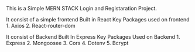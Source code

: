 This is a Simple MERN STACK  Login and Registaration Project. 

It consist of a simple frontend Built in React
     Key Packages used on frontend
     1. Axios
     2. React-router-dom

It consist of Backend Built In Express
     Key Packages Used on Backend
     1. Express
     2. Mongoosee
     3. Cors
     4. Dotenv
     5. Bcrypt
